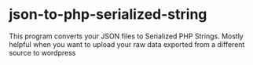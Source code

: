 ﻿# json-to-php-serialized-string

This program converts your JSON files to Serialized PHP Strings. Mostly helpful when you want to upload your raw data exported from a different source to wordpress
